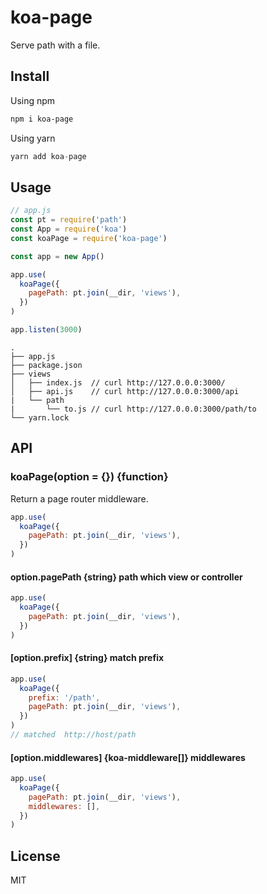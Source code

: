 # koa-page

Serve path with a file.

## Install

Using npm

```sh
npm i koa-page
```

Using yarn

```js
yarn add koa-page
```

## Usage

```js
// app.js
const pt = require('path')
const App = require('koa')
const koaPage = require('koa-page')

const app = new App()

app.use(
  koaPage({
    pagePath: pt.join(__dir, 'views'),
  })
)

app.listen(3000)
```

```
.
├── app.js
├── package.json
├── views
│   ├── index.js  // curl http://127.0.0.0:3000/
│   ├── api.js    // curl http://127.0.0.0:3000/api
|   └── path
|       └── to.js // curl http://127.0.0.0:3000/path/to
└── yarn.lock
```

## API

### koaPage(option = {}) {function}

Return a page router middleware.

```js
app.use(
  koaPage({
    pagePath: pt.join(__dir, 'views'),
  })
)
```

#### option.pagePath {string} path which view or controller

```js
app.use(
  koaPage({
    pagePath: pt.join(__dir, 'views'),
  })
)
```

#### [option.prefix] {string} match prefix

```js
app.use(
  koaPage({
    prefix: '/path',
    pagePath: pt.join(__dir, 'views'),
  })
)
// matched  http://host/path
```

#### [option.middlewares] {koa-middleware[]} middlewares

```js
app.use(
  koaPage({
    pagePath: pt.join(__dir, 'views'),
    middlewares: [],
  })
)
```

## License

MIT
